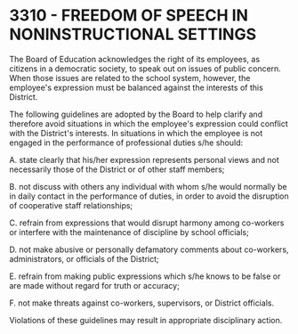 3310 - FREEDOM OF SPEECH IN NONINSTRUCTIONAL SETTINGS
=====================================================

The Board of Education acknowledges the right of its employees, as
citizens in a democratic society, to speak out on issues of public
concern. When those issues are related to the school system, however,
the employee's expression must be balanced against the interests of this
District.

The following guidelines are adopted by the Board to help clarify and
therefore avoid situations in which the employee's expression could
conflict with the District's interests. In situations in which the
employee is not engaged in the performance of professional duties s/he
should:

A. state clearly that his/her expression represents personal views and
not necessarily those of the District or of other staff members;

B. not discuss with others any individual with whom s/he would normally
be in daily contact in the performance of duties, in order to avoid the
disruption of cooperative staff relationships;

C. refrain from expressions that would disrupt harmony among co-workers
or interfere with the maintenance of discipline by school officials;

D. not make abusive or personally defamatory comments about co-workers,
administrators, or officials of the District;

E. refrain from making public expressions which s/he knows to be false
or are made without regard for truth or accuracy;

F. not make threats against co-workers, supervisors, or District
officials.

Violations of these guidelines may result in appropriate disciplinary
action.
